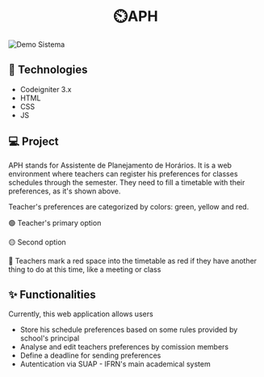 <h1 align="center">⏲️<b>APH</b></h1>

![Demo Sistema](./src/assets/img/acha.gif)

## 🚀 Technologies

- Codeigniter 3.x
- HTML
- CSS
- JS

## 💻 Project

APH stands for Assistente de Planejamento de Horários. It is a web environment where teachers can register his preferences for classes schedules through the semester. They need to fill a timetable with their preferences, as it's shown above.

Teacher's preferences are categorized by colors: green, yellow and red. 

🟢 Teacher's primary option

🟡 Second option

🔴 Teachers mark a red space into the timetable as red if they have another thing to do at this time, like a meeting or class

## ✨ Functionalities

Currently, this web application allows users

- Store his schedule preferences based on some rules provided by school's principal
- Analyse and edit teachers preferences by comission members
- Define a deadline for sending preferences
- Autentication via SUAP - IFRN's main academical system
